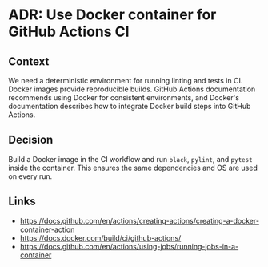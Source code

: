 # ADR: Use Docker container for GitHub Actions CI

## Context
We need a deterministic environment for running linting and tests in CI. Docker images provide reproducible builds. GitHub Actions documentation recommends using Docker for consistent environments, and Docker's documentation describes how to integrate Docker build steps into GitHub Actions.

## Decision
Build a Docker image in the CI workflow and run `black`, `pylint`, and `pytest` inside the container. This ensures the same dependencies and OS are used on every run.

## Links
- https://docs.github.com/en/actions/creating-actions/creating-a-docker-container-action
- https://docs.docker.com/build/ci/github-actions/
- https://docs.github.com/en/actions/using-jobs/running-jobs-in-a-container
